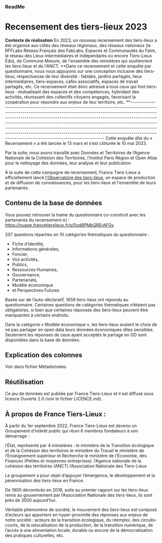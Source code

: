 
### **ReadMe**
# **Recensement des tiers-lieux 2023**

**Contexte de réalisation** 
En 2023, un nouveau recensement des tiers-lieux a été organisé aux côtés des réseaux régionaux, des réseaux nationaux (le RFFLabs Réseau Français des FabLabs, Espaces et Communautés du Faire, le réseau des Lieux intermédiaires et indépendants ou encore Tiers-Lieux Édu), de Commune Mesure, de l'ensemble des ministères qui soutiennent les tiers-lieux et de l'ANCT. 
**Dans ce recensement et cette enquête par questionnaire, nous nous appuyons sur une conception inclusive des tiers-lieux, respectueuse de leur diversité : fablabs, jardins partagés, lieux intermédiaires, tiers-espaces, cafés associatifs, espaces de travail partagés, etc. Ce recensement était donc adressé à tous ceux qui font tiers-lieux : mutualisant des espaces et des compétences, hybridant des activités, réunissant des collectifs citoyens engagés, favorisant la coopération pour répondre aux enjeux de leur territoire, etc. 
**----------------------------------------------------------------------------------------------------------------------------------------------------------------------------------------------------------------------------------------------------------------------------------------------------------------------------------------------------------------------------------------------------------------------------------------------------------------------------------------------------------------------------------------------------
Cette enquête dite du « Recensement » a été lancée le 13 mars et s’est clôturée le 10 mai 2023. 

Par la suite, nous avons travaillé avec Données et Territoires de l’Agence Nationale de la Cohésion des Territoires, l’Institut Paris Région et Open Atlas pour le nettoyage des données, leur analyse et leur publication.

À la suite de cette campagne de recensement, France Tiers-Lieux a officiellement lancé [l'Observatoire des tiers-lieux](https://observatoire.francetierslieux.fr/ "https://observatoire.francetierslieux.fr/"), un espace de production et de diffusion de connaissances, pour les tiers-lieux et l'ensemble de leurs partenaires.

## **Contenu de la base de données**
Vous pouvez retrouver la trame du questionnaire co-construit avec les partenaires du recensement ici : <https://nuage.francetierslieux.fr/s/5gd8PMbQRErAFGy> 

207 questions réparties en 10 catégories thématiques du questionnaire : 

- Fiche d’identité, 
- Informations générales, 
- Foncier, 
- Vos activités, 
- Publics, 
- Ressources Humaines, 
- Gouvernance, 
- Partenariats, 
- Modèle économique 
- et Perspectives Futures

Basée sur de l’auto-déclaratif, 1659 tiers-lieux ont répondu au questionnaire. Certaines questions de catégories thématiques n’étaient pas obligatoires, si bien que certaines réponses des tiers-lieux peuvent être manquantes à certains endroits.

Dans la catégorie « Modèle économique », les tiers-lieux avaient le choix de ne pas partager en open data leurs données économiques dites sensibles. Seulement les réponses de ceux ayant acceptés le partage en OD sont disponibles dans la base de données.
## **Explication des colonnes**
Voir dans fichier Métadonnées
## **Réutilisation**
Ce jeu de données est publiée par France Tiers-Lieux et il est diffusé sous licence Ouverte 2.0 (voir le fichier LICENCE.md).

## **À propos de France Tiers-Lieux :**
À partir du 1er septembre 2022, France Tiers-Lieux est devenu un Groupement d’intérêt public qui réuni 6 membres fondateurs à son démarrage :

l’État, représenté par 4 ministères :
le ministère de la Transition écologique et de la Cohésion des territoires
le ministère du Travail
le ministère de l’Enseignement supérieur et Recherche
le ministère de l’Économie, des Finances (Petites et moyennes entreprises).
l’Agence nationale de la cohésion des territoires (ANCT)
l’Association Nationale des Tiers-Lieux

Le groupement a pour objet d’appuyer l’émergence, le développement et la pérennisation des tiers-lieux en France.

De 1800 dénombrés en 2018, suite au premier rapport sur les tiers-lieux remis au gouvernement par l’Association Nationale des tiers-lieux, ils sont près de 3500 aujourd’hui.

Véritable phénomène de société, le mouvement des tiers-lieux est composé d’acteurs qui apportent en hyper-proximité des réponses aux enjeux de notre société : acteurs de la transition écologique, du réemploi, des circuits-courts, de la relocalisation de la production, de la transition numérique, de l’accès à une alimentation locale, durable ou encore de la démocratisation des pratiques culturelles, etc.


